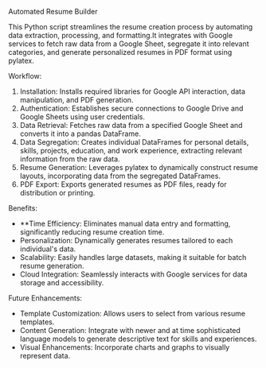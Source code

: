 Automated Resume Builder

This Python script streamlines the resume creation process by automating data extraction, processing, and formatting.It integrates with Google services to fetch raw data from a Google Sheet, segregate it into relevant categories, and generate personalized resumes in PDF format using pylatex.

Workflow:

1. Installation:  Installs required libraries for Google API interaction, data manipulation, and PDF generation.
2. Authentication:  Establishes secure connections to Google Drive and Google Sheets using user credentials.
3. Data Retrieval:  Fetches raw data from a specified Google Sheet and converts it into a pandas DataFrame.
4. Data Segregation:  Creates individual DataFrames for personal details, skills, projects, education, and work experience, extracting relevant information from the raw data.
5. Resume Generation:  Leverages pylatex to dynamically construct resume layouts, incorporating data from the segregated DataFrames.
6. PDF Export:  Exports generated resumes as PDF files, ready for distribution or printing.

Benefits:

- **Time Efficiency:  Eliminates manual data entry and formatting, significantly reducing resume creation time.
- Personalization:  Dynamically generates resumes tailored to each individual's data.
- Scalability:  Easily handles large datasets, making it suitable for batch resume generation.
- Cloud Integration:  Seamlessly interacts with Google services for data storage and accessibility.

Future Enhancements:

- Template Customization:  Allows users to select from various resume templates.
- Content Generation: Integrate with newer and at time sophisticated language models to generate descriptive text for skills and experiences.
- Visual Enhancements:  Incorporate charts and graphs to visually represent data.

